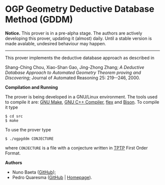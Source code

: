 # OGP Geometry Deductive Database Method (GDDM)

**Notice.** This prover is in a pre-alpha stage.  The authors are actively developing this prover, updating it (almost) daily.  Until a stable version is made avalable, undesired behaviour may happen.

---

This prover implements the deductive database approach as described in

Shang-Ching Chou, Xiao-Shan Gao, Jing-Zhong Zhang; *A Deductive Database Approach to Automated Geometry Theorem proving and Discovering*; Journal of Automated Reasoning 25: 219--246, 2000.


**Compilation and Running**

The prover is being developed in a GNU/Linux environment.  The tools used to compile it are:
[GNU Make](https://www.gnu.org/software/make/), [GNU C++ Compiler](https://gcc.gnu.org/), [flex](https://github.com/westes/flex) and [Bison](https://www.gnu.org/software/bison/).  To compile it type

    $ cd src
    $ make

To use the prover type

    $ ./ogpgddm CONJECTURE 

where `CONJECTURE` is a file with a conjecture written in [TPTP](https://tptp.org/) First Order Format.

**Authors**

- Nuno Baeta ([GitHub](https://github.com/nmsbaeta));
- Pedro Quaresma ([GitHub](https://github.com/GeoTiles) | [Homepage](http://www.mat.uc.pt/~pedro/)).
